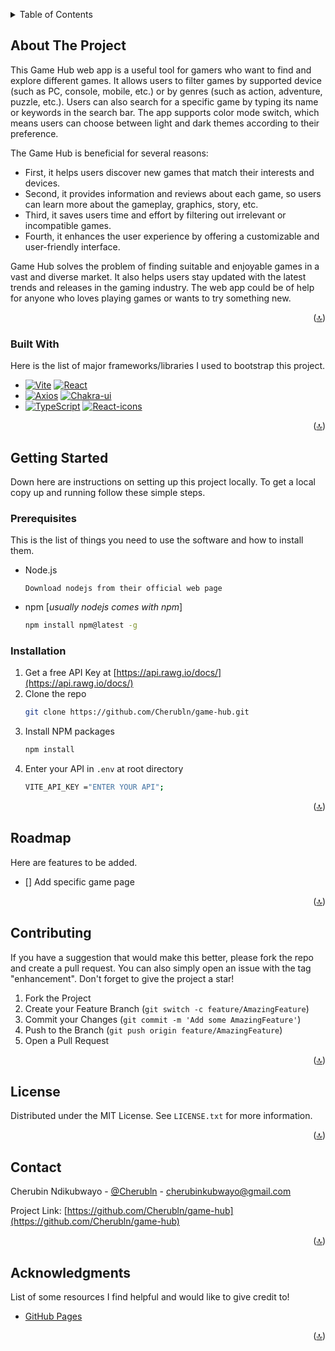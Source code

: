 <a name="readme-top"></a>

<!-- TABLE OF CONTENTS -->
<details>
  <summary>Table of Contents</summary>
  <ol>
    <li>
      <a href="#about-the-project">About The Project</a>
      <ul>
        <li><a href="#built-with">Built With</a></li>
      </ul>
    </li>
    <li>
      <a href="#getting-started">Getting Started</a>
      <ul>
        <li><a href="#prerequisites">Prerequisites</a></li>
        <li><a href="#installation">Installation</a></li>
      </ul>
    </li>
    <li><a href="#usage">Usage</a></li>
    <li><a href="#roadmap">Roadmap</a></li>
    <li><a href="#contributing">Contributing</a></li>
    <li><a href="#license">License</a></li>
    <li><a href="#contact">Contact</a></li>
    <li><a href="#acknowledgments">Acknowledgments</a></li>
  </ol>
</details>

<!-- ABOUT THE PROJECT -->

## About The Project

<!-- [![Product Name Screen Shot][product-screenshot]](https://example.com) -->

This Game Hub web app is a useful tool for gamers who want to find and explore different games. It allows users to filter games by supported device (such as PC, console, mobile, etc.) or by genres (such as action, adventure, puzzle, etc.). Users can also search for a specific game by typing its name or keywords in the search bar. The app supports color mode switch, which means users can choose between light and dark themes according to their preference.

The Game Hub is beneficial for several reasons:

- First, it helps users discover new games that match their interests and devices.
- Second, it provides information and reviews about each game, so users can learn more about the gameplay, graphics, story, etc.
- Third, it saves users time and effort by filtering out irrelevant or incompatible games.
- Fourth, it enhances the user experience by offering a customizable and user-friendly interface.

Game Hub solves the problem of finding suitable and enjoyable games in a vast and diverse market. It also helps users stay updated with the latest trends and releases in the gaming industry. The web app could be of help for anyone who loves playing games or wants to try something new.

<p align="right">(<a href="#readme-top">&#x1F51D;</a>)</p>

### Built With

Here is the list of major frameworks/libraries I used to bootstrap this project.

- [![Vite]][Vite-url] [![React][React.js]][React-url]
- [![Axios][axios]][Axios-url] [![Chakra-ui]][Chakra-ui-url]
- [![TypeScript]][TypeScript-url] [![React-icons]][React-icons-url]

<p align="right">(<a href="#readme-top">&#x1F51D;</a>)</p>

<!-- GETTING STARTED -->

## Getting Started

Down here are instructions on setting up this project locally.
To get a local copy up and running follow these simple steps.

### Prerequisites

This is the list of things you need to use the software and how to install them.

- Node.js

  ```
  Download nodejs from their official web page
  ```

- npm [_usually nodejs comes with npm_]
  ```sh
  npm install npm@latest -g
  ```

### Installation

1. Get a free API Key at [https://api.rawg.io/docs/](https://api.rawg.io/docs/)
2. Clone the repo
   ```sh
   git clone https://github.com/Cherubln/game-hub.git
   ```
3. Install NPM packages
   ```sh
   npm install
   ```
4. Enter your API in `.env` at root directory
   ```sh
   VITE_API_KEY ="ENTER YOUR API";
   ```

<p align="right">(<a href="#readme-top">&#x1F51D;</a>)</p>

<!-- ROADMAP -->

## Roadmap

Here are features to be added.

- [] Add specific game page

<p align="right">(<a href="#readme-top">&#x1F51D;</a>)</p>

<!-- CONTRIBUTING -->

## Contributing

If you have a suggestion that would make this better, please fork the repo and create a pull request. You can also simply open an issue with the tag "enhancement".
Don't forget to give the project a star!

1. Fork the Project
2. Create your Feature Branch (`git switch -c feature/AmazingFeature`)
3. Commit your Changes (`git commit -m 'Add some AmazingFeature'`)
4. Push to the Branch (`git push origin feature/AmazingFeature`)
5. Open a Pull Request

<p align="right">(<a href="#readme-top">&#x1F51D;</a>)</p>

<!-- LICENSE -->

## License

Distributed under the MIT License. See `LICENSE.txt` for more information.

<p align="right">(<a href="#readme-top">&#x1F51D;</a>)</p>

<!-- CONTACT -->

## Contact

Cherubin Ndikubwayo - [@Cherubln](https://twitter.com/Cherubln) - cherubinkubwayo@gmail.com

Project Link: [https://github.com/Cherubln/game-hub](https://github.com/Cherubln/game-hub)

<p align="right" >(<a href="#readme-top">&#x1F51D;</a>)</p>

<!-- ACKNOWLEDGMENTS -->

## Acknowledgments

List of some resources I find helpful and would like to give credit to!

- [GitHub Pages](https://pages.github.com)

<p align="right">(<a href="#readme-top">&#x1F51D;</a>)</p>

<!-- MARKDOWN LINKS & IMAGES -->

[React.js]: https://img.shields.io/badge/React-20232A?style=for-the-badge&logo=react&logoColor=61DAFB
[React-url]: https://reactjs.org/
[axios]: https://img.shields.io/badge/axios-20232A?style=for-the-badge&logo=Axios&logoColor=5A29E4
[Axios-url]: https://axios-http.com/
[React-icons]: https://img.shields.io/badge/react_icons-20232A?style=for-the-badge&logo=react&logoColor=red
[React-icons-url]: https://react-icons.github.io/react-icons/
[Chakra-ui]: https://img.shields.io/badge/Chakra_UI-20232A?style=for-the-badge&logo=chakra%20ui
[Chakra-ui-url]: https://chakra-ui.com/
[TypeScript]: https://img.shields.io/badge/TypeScript-20232A?style=for-the-badge&logo=typescript&logoColor=3178C6
[TypeScript-url]: https://chakra-ui.com/
[Vite]: https://img.shields.io/badge/vite-20232A?style=for-the-badge&logo=vite&logoColor=646CFF
[Vite-url]: https://vitejs.dev/

